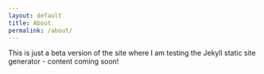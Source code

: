 ```yaml
---
layout: default
title: About
permalink: /about/
---
```


This is just a beta version of the site where I am testing the Jekyll static site generator - content coming soon!
